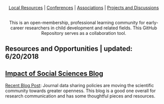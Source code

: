 <p align="center">
 <a href="https://github.com/scools/Research-Network/wiki/Local-Resources">Local Resources</a>  |
 <a href="https://github.com/scools/Research-Network/wiki/Conferences">Conferences</a>  |
 <a href="https://github.com/scools/Research-Network/wiki/Associations">Associations</a>  |
 <a href="https://github.com/scools/Research-Network/projects/2">Projects and Discussions</a>
<br><br>
</p>



<p align="center">
This is an open-membership, professional learning community for early-career researchers in child development and related fields. This GitHub Repository serves as a collaboration tool.
</p>

## Resources and Opportunities | updated: 6/20/2018

## [Impact of Social Sciences Blog](http://blogs.lse.ac.uk/impactofsocialsciences/)
[Recent Blog Post](https://na01.safelinks.protection.outlook.com/?url=http%3A%2F%2Fblogs.lse.ac.uk%2Fimpactofsocialsciences%2F2018%2F06%2F14%2Fjournal-data-sharing-policies-are-moving-the-scientific-community-towards-greater-openness-but-clearly-more-work-remains%2F&data=02%7C01%7Ckristin.moore%40kingcounty.gov%7C6bfb9131549b4775170108d5d6d12c9c%7Cbae5059a76f049d7999672dfe95d69c7%7C0%7C0%7C636651116258320303&sdata=igIaQviXVg6SJHEtIRYBXe6F%2FuUfNZ6JPjMFpRqSWnw%3D&reserved=0): Journal data sharing policies are moving the scientific community towards greater openness. This blog is a good one overall for research communication and has some thoughtful pieces and resources.
